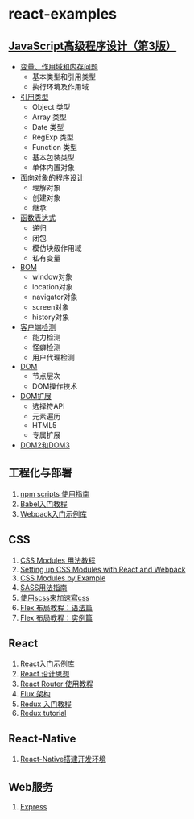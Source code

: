 # react-examples
## [JavaScript高级程序设计（第3版）][31]
- [变量、作用域和内存问题][32]
  - 基本类型和引用类型
  - 执行环境及作用域
- [引用类型][33]
  - Object 类型
  - Array 类型
  - Date 类型
  - RegExp 类型
  - Function 类型
  - 基本包装类型
  - 单体内置对象
- [面向对象的程序设计][34]
  - 理解对象
  - 创建对象
  - 继承
- [函数表达式][35]
  - 递归
  - 闭包
  - 模仿块级作用域
  - 私有变量
- [BOM][36]
  - window对象
  - location对象
  - navigator对象
  - screen对象
  - history对象
- [客户端检测][37]
  - 能力检测
  - 怪癖检测
  - 用户代理检测
- [DOM][38]
  - 节点层次
  - DOM操作技术
- [DOM扩展][39]
  - 选择符API
  - 元素遍历
  - HTML5
  - 专属扩展
- [DOM2和DOM3][40]



## 工程化与部署
1. [npm scripts 使用指南][0]
1. [Babel入门教程][1]
1. [Webpack入门示例库][3]

## CSS
1. [CSS Modules 用法教程][6]
1. [Setting up CSS Modules with React and Webpack][13]
1. [CSS Modules by Example][15]
1. [SASS用法指南][11]
1. [使用scss來加速寫css][16]
1. [Flex 布局教程：语法篇][4]
1. [Flex 布局教程：实例篇][5]

## React
1. [React入门示例库][2]
1. [React 设计思想][14]
1. [React Router 使用教程][7]
1. [Flux 架构][8]
1. [Redux 入门教程][9]
1. [Redux tutorial][12]

## React-Native
1. [React-Native搭建开发环境][10]

## Web服务
1. [Express][17]

[0]: http://www.ruanyifeng.com/blog/2016/10/npm_scripts.html
[1]: doc/babel-guide.md
[2]: doc/react-demo.md
[3]: doc/webpack-demo.md
[4]: http://www.ruanyifeng.com/blog/2015/07/flex-grammar.html
[5]: http://www.ruanyifeng.com/blog/2015/07/flex-examples.html
[6]: doc/css-modules-demo.md
[7]: http://www.ruanyifeng.com/blog/2016/05/react_router.html
[8]: doc/flux-demo.md
[9]: doc/redux-demo.md
[10]: doc/react-native-install.md
[11]: http://www.ruanyifeng.com/blog/2012/06/sass.html
[12]: doc/redux-tutorial.md
[13]: http://javascriptplayground.com/blog/2016/07/css-modules-webpack-react/
[14]: https://github.com/react-guide/react-basic
[15]: http://andrewhfarmer.com/css-modules-by-example/
[16]: http://blog.visioncan.com/2011/sass-scss-your-css/
[17]: http://www.expressjs.com.cn/

[31]: https://book.douban.com/subject/10546125/
[32]: professional_javascript_for_web/04-variable_scope_and_menory.ipynb
[33]: professional_javascript_for_web/05-reference_types.ipynb
[34]: professional_javascript_for_web/06-object_oriented_programming.ipynb
[35]: professional_javascript_for_web/07-function_expression.ipynb
[36]: professional_javascript_for_web/08-the-browser-object-model.md
[37]: professional_javascript_for_web/09-client-detection.md
[38]: professional_javascript_for_web/10-dom.md
[39]: professional_javascript_for_web/11-dom_extentions.md
[40]: professional_javascript_for_web/ch12
